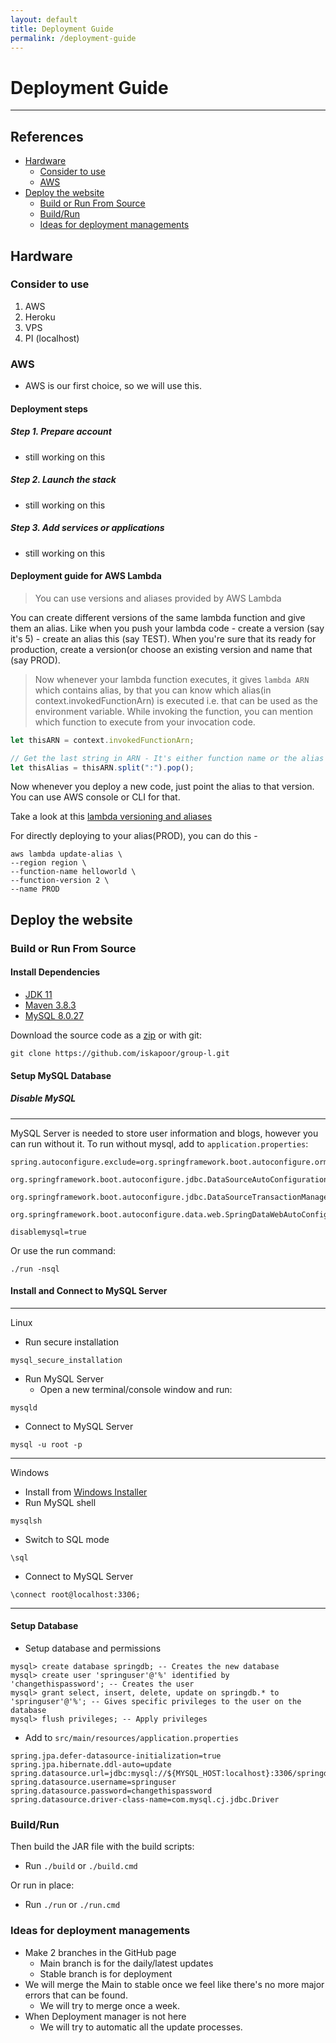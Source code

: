 ```yaml
---
layout: default
title: Deployment Guide
permalink: /deployment-guide
---
```


# Deployment Guide

---

## References
- [Hardware](#hardware)
    - [Consider to use](#consider-to-use)
    - [AWS](#aws)
- [Deploy the website](#deploy-the-website)
    - [Build or Run From Source](#build-or-run-from-source)
    - [Build/Run](#buildrun)
    - [Ideas for deployment managements](#ideas-for-deployment-managements)
## Hardware
### Consider to use
1. AWS
2. Heroku
3. VPS
4. PI (localhost)

### AWS
* AWS is our first choice, so we will use this.

#### Deployment steps

##### Step 1. Prepare account
* still working on this
##### Step 2. Launch the stack
* still working on this
##### Step 3. Add services or applications
* still working on this

#### Deployment guide for AWS Lambda
> You can use versions and aliases provided by AWS Lambda

You can create different versions of the same lambda function and give them an alias. Like when you push your lambda code - create a version (say it's 5) - create an alias this (say TEST).
When you're sure that its ready for production, create a version(or choose an existing version and name that (say PROD).

> Now whenever your lambda function executes, it gives `lambda ARN`
> which contains alias, by that you can know which alias(in context.invokedFunctionArn) is
> executed i.e. that can be used as the environment variable. While
> invoking the function, you can mention which function to execute from
> your invocation code.

```js
let thisARN = context.invokedFunctionArn;

// Get the last string in ARN - It's either function name or the alias name
let thisAlias = thisARN.split(":").pop();
```

Now whenever you deploy a new code, just point the alias to that version.
You can use AWS console or CLI for that.

Take a look at this [lambda versioning and aliases][1]

For directly deploying to your alias(PROD), you can do this -
   
```
aws lambda update-alias \
--region region \
--function-name helloworld \
--function-version 2 \
--name PROD
```

  [1]: https://docs.aws.amazon.com/lambda/latest/dg/versioning-aliases.html

## Deploy the website
[release]: https://github.com/iskapoor/group-l/releases

### Build or Run From Source

#### Install Dependencies
- [JDK 11](https://adoptium.net/releases.html?variant=openjdk11)
- [Maven 3.8.3](https://maven.apache.org/download.cgi)
- [MySQL 8.0.27](https://dev.mysql.com/doc/mysql-getting-started/en/)

Download the source code as a [zip][source] or with git:

[source]: https://github.com/iskapoor/group-l/archive/refs/heads/main.zip

```
git clone https://github.com/iskapoor/group-l.git
```

#### Setup MySQL Database

##### Disable MySQL
---
MySQL Server is needed to store user information and blogs, however you can run without it.
To run without mysql, add to `application.properties`:

```
spring.autoconfigure.exclude=org.springframework.boot.autoconfigure.orm.jpa.HibernateJpaAutoConfiguration,\
    org.springframework.boot.autoconfigure.jdbc.DataSourceAutoConfiguration,\
    org.springframework.boot.autoconfigure.jdbc.DataSourceTransactionManagerAutoConfiguration,\
    org.springframework.boot.autoconfigure.data.web.SpringDataWebAutoConfiguration

disablemysql=true
```

Or use the run command:

```
./run -nsql
```

#### Install and Connect to MySQL Server
---

Linux 
- Run secure installation
```
mysql_secure_installation
```

- Run MySQL Server
    - Open a new terminal/console window and run:
```
mysqld
```

- Connect to MySQL Server
```
mysql -u root -p
```

---

Windows
- Install from [Windows Installer](https://dev.mysql.com/doc/refman/8.0/en/mysql-installer.html)
- Run MySQL shell
```
mysqlsh
```

- Switch to SQL mode
```
\sql
```

- Connect to MySQL Server
```
\connect root@localhost:3306;
```

---

#### Setup Database
- Setup database and permissions
```mysql
mysql> create database springdb; -- Creates the new database
mysql> create user 'springuser'@'%' identified by 'changethispassword'; -- Creates the user
mysql> grant select, insert, delete, update on springdb.* to 'springuser'@'%'; -- Gives specific privileges to the user on the database
mysql> flush privileges; -- Apply privileges
```

- Add to `src/main/resources/application.properties`
```
spring.jpa.defer-datasource-initialization=true
spring.jpa.hibernate.ddl-auto=update
spring.datasource.url=jdbc:mysql://${MYSQL_HOST:localhost}:3306/springdb
spring.datasource.username=springuser
spring.datasource.password=changethispassword
spring.datasource.driver-class-name=com.mysql.cj.jdbc.Driver
```

### Build/Run
Then build the JAR file with the build scripts:
- Run `./build` or `./build.cmd`

Or run in place:
- Run `./run` or `./run.cmd`

### Ideas for deployment managements
* Make 2 branches in the GitHub page
  * Main branch is for the daily/latest updates
  * Stable branch is for deployment
* We will merge the Main to stable once we feel like there's no more major errors that can be found.
  * We will try to merge once a week.
* When Deployment manager is not here
  * We will try to automatic all the update processes. 


